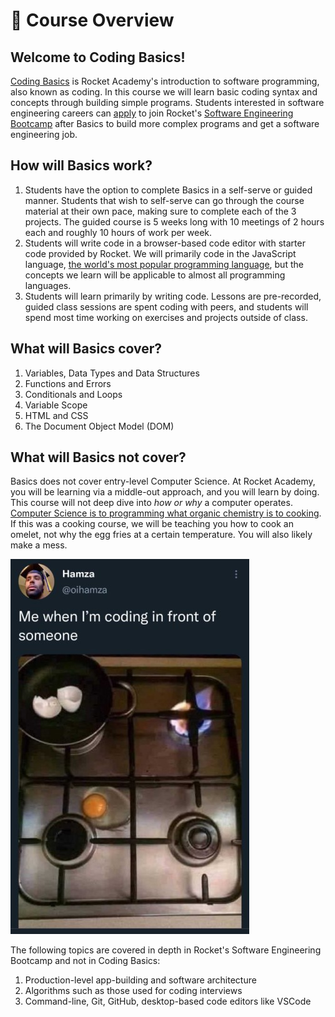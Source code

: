 # 🚀 Course Overview

## Welcome to Coding Basics!

[Coding Basics](https://rocketacademy.co/courses/basics) is Rocket Academy's introduction to software programming, also known as coding. In this course we will learn basic coding syntax and concepts through building simple programs. Students interested in software engineering careers can [apply](course-logistics/post-course/bootcamp-admission-criteria.md) to join Rocket's [Software Engineering Bootcamp](https://rocketacademy.co/courses/bootcamp) after Basics to build more complex programs and get a software engineering job.

## How will Basics work?

1. Students have the option to complete Basics in a self-serve or guided manner. Students that wish to self-serve can go through the course material at their own pace, making sure to complete each of the 3 projects. The guided course is 5 weeks long with 10 meetings of 2 hours each and roughly 10 hours of work per week.
2. Students will write code in a browser-based code editor with starter code provided by Rocket. We will primarily code in the JavaScript language, [the world's most popular programming language](https://insights.stackoverflow.com/survey/2021#technology-most-popular-technologies), but the concepts we learn will be applicable to almost all programming languages.
3. Students will learn primarily by writing code. Lessons are pre-recorded, guided class sessions are spent coding with peers, and students will spend most time working on exercises and projects outside of class.

## What will Basics cover?

1. Variables, Data Types and Data Structures
2. Functions and Errors
3. Conditionals and Loops
4. Variable Scope
5. HTML and CSS
6. The Document Object Model (DOM)

## What will Basics not cover?

Basics does not cover entry-level Computer Science. At Rocket Academy, you will be learning via a middle-out approach, and you will learn by doing. This course will not deep dive into _how or why_ a computer operates. [Computer Science is to programming what organic chemistry is to cooking](https://blog.codegiant.io/building-a-software-is-like-cooking-food-a64461a2e791?gi=ddfba8e218fc). If this was a cooking course, we will be teaching you how to cook an omelet, not why the egg fries at a certain temperature. You will also likely make a mess.

![Pictured: All of us.](.gitbook/assets/30lJMDo.jpg)

The following topics are covered in depth in Rocket's Software Engineering Bootcamp and not in Coding Basics:

1. Production-level app-building and software architecture
2. Algorithms such as those used for coding interviews
3. Command-line, Git, GitHub, desktop-based code editors like VSCode
